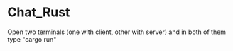 # Chat_Rust

Open two terminals (one with client, other with server) and in both of them type "cargo run"